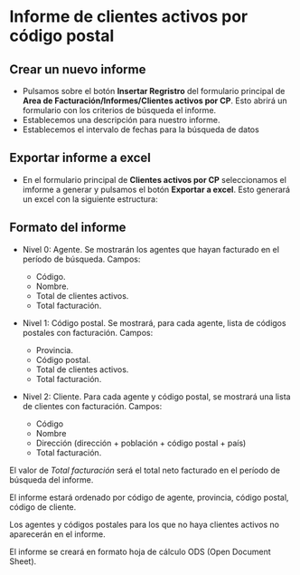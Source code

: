 # Informe de clientes activos por código postal

## Crear un nuevo informe

* Pulsamos sobre el botón **Insertar Regristro** del formulario principal de **Area de Facturación/Informes/Clientes activos por CP**. Esto abrirá un formulario con los criterios de búsqueda el informe.
* Establecemos una descripción para nuestro informe.
* Establecemos el intervalo de fechas para la búsqueda de datos


## Exportar informe a excel

* En el formulario principal de **Clientes activos por CP** seleccionamos el imforme a generar y pulsamos el botón **Exportar a excel**. Esto generará un excel con la siguiente estructura:


## Formato del informe

* Nivel 0: Agente. Se mostrarán los agentes que hayan facturado en el período de búsqueda. Campos:
    + Código.
    + Nombre.
    + Total de clientes activos.
    + Total facturación.

* Nivel 1: Código postal. Se mostrará, para cada agente, lista de códigos postales con facturación. Campos:
    + Provincia.
    + Código postal.
    + Total de clientes activos.
    + Total facturación.

* Nivel 2: Cliente. Para cada agente y código postal, se mostrará una lista de clientes con facturación. Campos:
    + Código
    + Nombre
    + Dirección (dirección + población + código postal + país)
    + Total facturación.

El valor de _Total facturación_ será el total neto facturado en el período de búsqueda del informe.

El informe estará ordenado por código de agente, provincia, código postal, código de cliente.

Los agentes y códigos postales para los que no haya clientes activos no aparecerán en el informe.

El informe se creará en formato hoja de cálculo ODS (Open Document Sheet).
